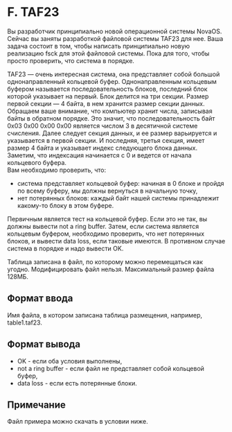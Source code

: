 # F. TAF23
Вы разработчик принципиально новой операционной системы NovaOS. Сейчас вы заняты разработкой файловой системы TAF23 для нее. Ваша задача состоит в том, чтобы написать принципиально новую реализацию fsck для этой файловой системы. Пока для того, чтобы просто проверить, что система в порядке.  

TAF23 — очень интересная система, она представляет собой большой однонаправленный кольцевой буфер. Однонаправленным кольцевым буфером называется последовательность блоков, последний блок которой указывает на первый. Блок делится на три секции. Размер первой секции — 4 байта, в нем хранится размер секции данных. Обращаем ваше внимание, что компьютер хранит числа, записывая байты в обратном порядке. Это значит, что последовательность байт 0x03 0x00 0x00 0x00 является числом 3 в десятичной системе счисления. Далее следует секция данных, и ее размер варьируется и указывается в первой секции. И последняя, третья секция, имеет размер 4 байта и указывает индекс следующего блока данных. Заметим, что индексация начинается с 0 и ведется от начала кольцевого буфера.  
Вам необходимо проверить, что:
+ система представляет кольцевой буфер: начиная в 0 блоке и пройдя по всему буферу, мы должны вернуться в начальную точку,
+ нет потерянных блоков: каждый байт нашей системы принадлежит какому-то блоку в этом буфере.

Первичным является тест на кольцевой буфер. Если это не так, вы должны вывести not a ring buffer. Затем, если система является кольцевым буфером, необходимо проверить, что нет потерянных блоков, и вывести data loss, если таковые имеются. В противном случае система в порядке и надо вывести OK.  

Таблица записана в файл, по которому можно перемещаться как угодно. Модифицировать файл нельзя. Максимальный размер файла 128МБ.

## Формат ввода
Имя файла, в котором записана таблица размещения, например, table1.taf23.

## Формат вывода
+ OK - если оба условия выполнены,
+ not a ring buffer - если файл не представляет собой кольцевой буфер,
+ data loss - если есть потерянные блоки.

## Примечание
Файл примера можно скачать в условии ниже.
